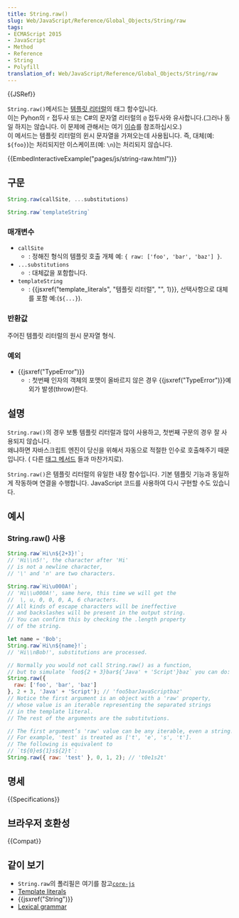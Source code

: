 ```yaml
---
title: String.raw()
slug: Web/JavaScript/Reference/Global_Objects/String/raw
tags:
- ECMAScript 2015
- JavaScript
- Method
- Reference
- String
- Polyfill
translation_of: Web/JavaScript/Reference/Global_Objects/String/raw
---
```

{{JSRef}}


`String.raw()`메서드는 [템플릿 리터럴](/ko/docs/Web/JavaScript/Reference/Template_literals)의 태그 함수입니다.  
이는 Pyhon의 `r` 접두사 또는 C#의 문자열 리터럴의 `@` 접두사와 유사합니다.(그러나 동일 하지는 않습니다. 이 문제에 관해서는 여기 [이슈](https://bugs.chromium.org/p/v8/issues/detail?id=5016)를 참조하십시오.)  
이 메서드는 템플릿 리터럴의 윈시 문자열을 가져오는데 사용됩니다. 즉, 대체(예: `${foo}`)는 처리되지만 이스케이프(예: `\n`)는 처리되지 않습니다.

{{EmbedInteractiveExample("pages/js/string-raw.html")}}


## 구문

```js 
String.raw(callSite, ...substitutions)

String.raw`templateString`
```

### 매개변수

- `callSite`
  - : 정해진 형식의 템플릿 호출 개체 예: `{ raw: ['foo', 'bar', 'baz'] }`.
- `...substitutions`
  - : 대체값을 포함합니다.
- `templateString`
  - : {{jsxref("template_literals", "템플릿 리터럴", "", 1)}}, 선택사항으로 대체를 포함 예:(`${...}`).

### 반환값

주어진 템플릿 리터럴의 원시 문자열 형식.

### 예외

- {{jsxref("TypeError")}}
  - : 첫번째 인자의 객체의 포맷이 올바르지 않은 경우 {{jsxref("TypeError")}}예외가 발생(throw)한다.

## 설명

`String.raw()`의 경우 보통 템플릿 리터럴과 많이 사용하고, 첫번째 구문의 경우 잘 사용되지 않습니다.  
왜냐하면 자바스크립트 엔진이 당신을 위해서 자동으로 적절한 인수로 호출해주기 때문입니다. ( 다른 [태그 메서드](/ko/docs/Web/JavaScript/Reference/Template_literals#tagged_template_literals) 들과 마찬가지로).

`String.raw()`은 템플릿 리터럴의 유일한 내장 함수입니다. 기본 템플릿 기능과 동일하게 작동하며 연결을 수행합니다.  JavaScript 코드를 사용하여 다시 구현할 수도 있습니다.

## 예시

### String.raw() 사용

```js
String.raw`Hi\n${2+3}!`;
// 'Hi\\n5!', the character after 'Hi'
// is not a newline character,
// '\' and 'n' are two characters.

String.raw`Hi\u000A!`;
// 'Hi\\u000A!', same here, this time we will get the
//  \, u, 0, 0, 0, A, 6 characters.
// All kinds of escape characters will be ineffective
// and backslashes will be present in the output string.
// You can confirm this by checking the .length property
// of the string.

let name = 'Bob';
String.raw`Hi\n${name}!`;
// 'Hi\\nBob!', substitutions are processed.

// Normally you would not call String.raw() as a function,
// but to simulate `foo${2 + 3}bar${'Java' + 'Script'}baz` you can do:
String.raw({
  raw: ['foo', 'bar', 'baz']
}, 2 + 3, 'Java' + 'Script'); // 'foo5barJavaScriptbaz'
// Notice the first argument is an object with a 'raw' property,
// whose value is an iterable representing the separated strings
// in the template literal.
// The rest of the arguments are the substitutions.

// The first argument’s 'raw' value can be any iterable, even a string!
// For example, 'test' is treated as ['t', 'e', 's', 't'].
// The following is equivalent to
// `t${0}e${1}s${2}t`:
String.raw({ raw: 'test' }, 0, 1, 2); // 't0e1s2t'
```

## 명세

{{Specifications}}

## 브라우저 호환성

{{Compat}}

## 같이 보기

- `String.raw`의 폴리필은 여기를 참고[`core-js`](https://github.com/zloirock/core-js#ecmascript-string-and-regexp)  
- [Template literals](/ko/docs/Web/JavaScript/Reference/Template_literals)
- {{jsxref("String")}}
- [Lexical grammar](/ko/docs/Web/JavaScript/Reference/Lexical_grammar)

